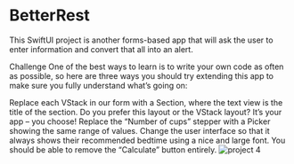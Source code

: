 # BetterRest
This SwiftUI project is another forms-based app that will ask the user to enter information and convert that all into an alert.

Challenge
One of the best ways to learn is to write your own code as often as possible, so here are three ways you should try extending this app to make sure you fully understand what’s going on:

Replace each VStack in our form with a Section, where the text view is the title of the section. Do you prefer this layout or the VStack layout? It’s your app – you choose!
Replace the “Number of cups” stepper with a Picker showing the same range of values.
Change the user interface so that it always shows their recommended bedtime using a nice and large font. You should be able to remove the “Calculate” button entirely.
![project 4](https://user-images.githubusercontent.com/52813885/115393679-ae6d5580-a201-11eb-80fc-848f060b2e7e.gif)

